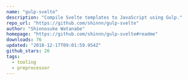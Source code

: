 ```yaml
---
name: "gulp-svelte"
description: "Compile Svelte templates to JavaScript using Gulp."
repo_url: "https://github.com/shinnn/gulp-svelte"
author: "Shinnosuke Watanabe"
homepage: "https://github.com/shinnn/gulp-svelte#readme"
downloads: 76
updated: "2018-12-17T09:01:59.954Z"
github_stars: 26
tags: 
  - tooling
  - preprocessor
---
```

